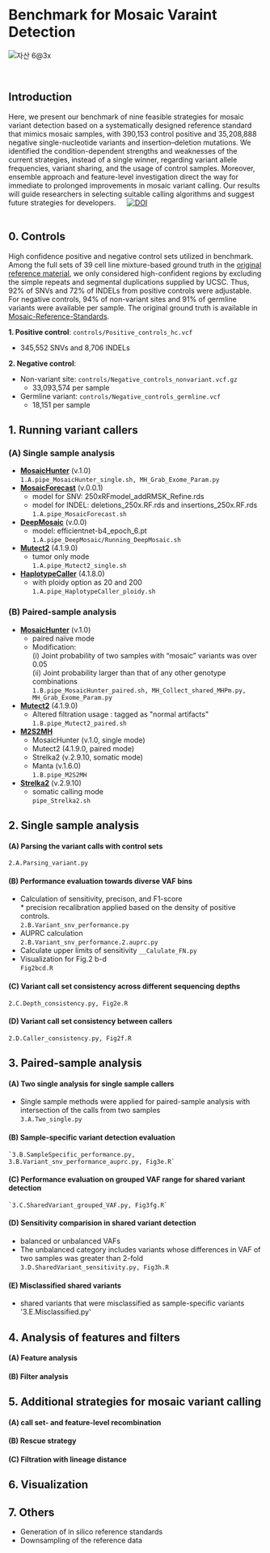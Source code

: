 Benchmark for Mosaic Varaint Detection             
==========================================
![자산 6@3x](https://user-images.githubusercontent.com/77031715/144162216-072ccbe7-0c52-4423-8610-a55547480fe1.png)

<br/>

## Introduction

Here, we present our benchmark of nine feasible strategies for mosaic variant detection based on a systematically designed reference standard that mimics mosaic samples, with 390,153 control positive and 35,208,888 negative single-nucleotide variants and insertion–deletion mutations. We identified the condition-dependent strengths and weaknesses of the current strategies, instead of a single winner, regarding variant allele frequencies, variant sharing, and the usage of control samples. Moreover, ensemble approach and feature-level investigation direct the way for immediate to prolonged improvements in mosaic variant calling. Our results will guide researchers in selecting suitable calling algorithms and suggest future strategies for developers.  
[![DOI](https://zenodo.org/badge/395906637.svg)](https://zenodo.org/badge/latestdoi/395906637)
<br/>
<br/>

## 0. Controls
High confidence positive and negative control sets utilized in benchmark. Among the full sets of 39 cell line mixture-based ground truth in the [original reference material](https://www.nature.com/articles/s41597-022-01133-8), we only considered high-confident regions by excluding the simple repeats and segmental duplications supplied by UCSC. Thus, 92% of SNVs and 72% of INDELs from positive controls were adjustable. For negative controls, 94% of non-variant sites and 91% of germline variants were available per sample. The original ground truth is available in [Mosaic-Reference-Standards](https://github.com/hiyoothere/Mosaic-Reference-Standards). 
 
 **1. Positive control**:
  `controls/Positive_controls_hc.vcf`   
   * 345,552 SNVs and 8,706 INDELs
  
 **2. Negative control**:
   * Non-variant site: 
   `controls/Negative_controls_nonvariant.vcf.gz`   
     * 33,093,574 per sample
   * Germline variant: 
   `controls/Negative_controls_germline.vcf`  
     * 18,151 per sample
    
## 1. Running variant callers

 ### (A) Single sample analysis

 * [**MosaicHunter**](http://mosaichunter.cbi.pku.edu.cn) (v.1.0)  
     `1.A.pipe_MosaicHunter_single.sh, MH_Grab_Exome_Param.py`
 * [**MosaicForecast**](https://github.com/parklab/MosaicForecast) (v.0.0.1)  
    * model for SNV: 250xRFmodel_addRMSK_Refine.rds
    * model for INDEL: deletions_250x.RF.rds and insertions_250x.RF.rds   
     `1.A.pipe_MosaicForecast.sh`   
 * [**DeepMosaic**](https://github.com/Virginiaxu/DeepMosaic) (v.0.0)  
   * model: efficientnet-b4_epoch_6.pt   
   `1.A.pipe_DeepMosaic/Running_DeepMosaic.sh`
 * [**Mutect2**](https://gatk.broadinstitute.org/hc/en-us/articles/13832655155099--Tool-Documentation-Index) (4.1.9.0)  
   * tumor only mode  
   `1.A.pipe_Mutect2_single.sh`  
 * [**HaplotypeCaller**](https://gatk.broadinstitute.org/hc/en-us/articles/360037225632-HaplotypeCaller) (4.1.8.0)  
   * with ploidy option as 20 and 200   
   `1.A.pipe_HaplotypeCaller_ploidy.sh`
    
  ### (B) Paired-sample analysis 
    
 * [**MosaicHunter**](http://mosaichunter.cbi.pku.edu.cn) (v.1.0)
   * paired naïve mode
   * Modification:  
      (i) Joint probability of two samples with “mosaic” variants was over 0.05   
      (ii) Joint probability larger than that of any other genotype combinations  
      `1.B.pipe_MosaicHunter_paired.sh, MH_Collect_shared_MHPm.py, MH_Grab_Exome_Param.py`
 * [**Mutect2**](https://gatk.broadinstitute.org/hc/en-us/articles/13832655155099--Tool-Documentation-Index) (4.1.9.0)
   * Altered filtration usage : tagged as "normal artifacts"  
   `1.B.pipe_Mutect2_paired.sh`
 * [**M2S2MH**](https://www.nature.com/articles/s41591-019-0711-0#Sec8) 
   * MosaicHunter (v.1.0, single mode)
   * Mutect2 (4.1.9.0, paired mode)
   * Strelka2 (v.2.9.10, somatic mode)
   * Manta (v.1.6.0)   
   `1.B.pipe_M2S2MH`   
 * [**Strelka2**](https://github.com/Illumina/strelka) (v.2.9.10)
   * somatic calling mode  
   `pipe_Strelka2.sh`

    
## 2. Single sample analysis

  #### (A) Parsing the variant calls with control sets  
   `2.A.Parsing_variant.py`
  #### (B) Performance evaluation towards diverse VAF bins   
   * Calculation of sensitivity, precison, and F1-score  
    * precision recalibration applied based on the density of positive controls.  
     `2.B.Variant_snv_performance.py`    
   * AUPRC calculation   
    `2.B.Variant_snv_performance.2.auprc.py`  
   * Calculate upper limits of sensitivity
    `__Calulate_FN.py`
   * Visualization for Fig.2 b-d   
    `Fig2bcd.R` 
    
  #### (C) Variant call set consistency across different sequencing depths  
    
   `2.C.Depth_consistency.py, Fig2e.R`
  
  #### (D) Variant call set consistency between callers 
   `2.D.Caller_consistency.py, Fig2f.R`
   
## 3. Paired-sample analysis

  #### (A) Two single analysis for single sample callers
   * Single sample methods were applied for paired-sample analysis with intersection of the calls from two samples   
    `3.A.Two_single.py`
  #### (B) Sample-specific variant detection evaluation 
    `3.B.SampleSpecific_performance.py, 3.B.Variant_snv_performance_auprc.py, Fig3e.R`
  #### (C) Performance evaluation on grouped VAF range for shared variant detection 
    `3.C.SharedVariant_grouped_VAF.py, Fig3fg.R`
  #### (D) Sensitivity comparision in shared variant detection
   * balanced or unbalanced VAFs 
   * The unbalanced category includes variants whose differences in VAF of two samples was greater than 2-fold 
    `3.D.SharedVariant_sensitivity.py, Fig3h.R`
  #### (E) Misclassified shared variants
   * shared variants that were misclassified as sample-specific variants   
    '3.E.Misclassified.py'

## 4. Analysis of features and filters

  #### (A) Feature analysis
  #### (B) Filter analysis 
    
## 5. Additional strategies for mosaic variant calling

#### (A) call set- and feature-level recombination
#### (B) Rescue strategy
#### (C) Filtration with lineage distance

## 6. Visualization  

## 7. Others
  * Generation of in silico reference standards
  * Downsampling of the reference data
